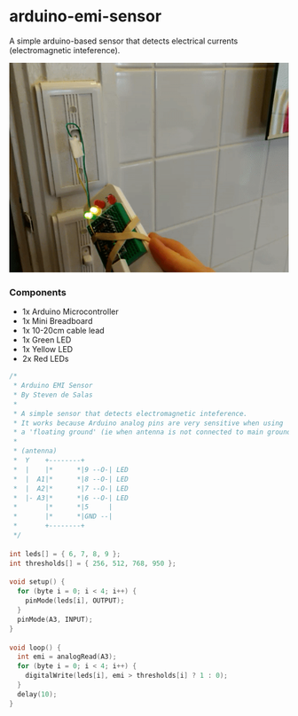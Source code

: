# arduino-emi-sensor

A simple arduino-based sensor that detects electrical currents (electromagnetic inteference).

![emi_sensor.gif](emi_sensor.gif)

### Components

- 1x Arduino Microcontroller
- 1x Mini Breadboard
- 1x 10-20cm cable lead
- 1x Green LED
- 1x Yellow LED
- 2x Red LEDs

```c++
/*
 * Arduino EMI Sensor
 * By Steven de Salas
 * 
 * A simple sensor that detects electromagnetic inteference.
 * It works because Arduino analog pins are very sensitive when using
 * a 'floating ground' (ie when antenna is not connected to main ground).
 * 
 * (antenna)
 *  Y    +--------+
 *  |    |*      *|9 --O-| LED
 *  |  A1|*      *|8 --O-| LED
 *  |  A2|*      *|7 --O-| LED
 *  |- A3|*      *|6 --O-| LED
 *       |*      *|5     |
 *       |*      *|GND --|
 *       +--------+
 */
 
int leds[] = { 6, 7, 8, 9 };
int thresholds[] = { 256, 512, 768, 950 };

void setup() {
  for (byte i = 0; i < 4; i++) {
    pinMode(leds[i], OUTPUT);
  }
  pinMode(A3, INPUT);
}

void loop() { 
  int emi = analogRead(A3); 
  for (byte i = 0; i < 4; i++) {
    digitalWrite(leds[i], emi > thresholds[i] ? 1 : 0);
  }
  delay(10);
}
```
